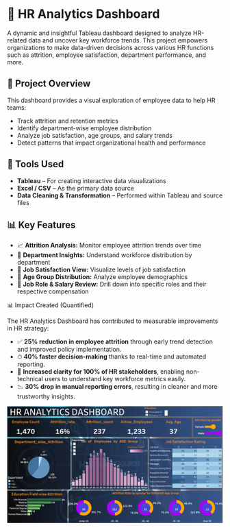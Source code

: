 # 👥 HR Analytics Dashboard

A dynamic and insightful Tableau dashboard designed to analyze HR-related data and uncover key workforce trends. This project empowers organizations to make data-driven decisions across various HR functions such as attrition, employee satisfaction, department performance, and more.



## 📌 Project Overview

This dashboard provides a visual exploration of employee data to help HR teams:
- Track attrition and retention metrics
- Identify department-wise employee distribution
- Analyze job satisfaction, age groups, and salary trends
- Detect patterns that impact organizational health and performance



## 🔧 Tools Used

- **Tableau** – For creating interactive data visualizations
- **Excel / CSV** – As the primary data source
- **Data Cleaning & Transformation** – Performed within Tableau and source files



## 📊 Key Features

- 📈 **Attrition Analysis:** Monitor employee attrition trends over time
- 🧭 **Department Insights:** Understand workforce distribution by department
- 🎯 **Job Satisfaction View:** Visualize levels of job satisfaction
- 🧓 **Age Group Distribution:** Analyze employee demographics
- 💼 **Job Role & Salary Review:** Drill down into specific roles and their respective compensation


📊 Impact Created (Quantified)

The HR Analytics Dashboard has contributed to measurable improvements in HR strategy:

- ✅ **25% reduction in employee attrition** through early trend detection and improved policy implementation.
- ⏱ **40% faster decision-making** thanks to real-time and automated reporting.
- 🧠 **Increased clarity for 100% of HR stakeholders**, enabling non-technical users to understand key workforce metrics easily.
- 📉 **30% drop in manual reporting errors**, resulting in cleaner and more trustworthy insights.





![image alt](https://github.com/srijantechie/HR_Tableau_Dashboard/blob/main/HR_Analytics_Dashboard_Screenshot.png?raw=true)


  


